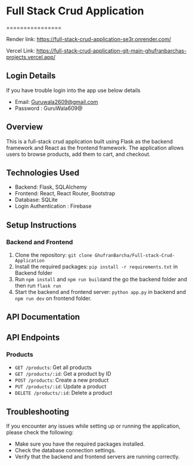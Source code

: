 # Full Stack Crud Application
================



Render link: https://full-stack-crud-application-se3r.onrender.com/

Vercel Link: https://full-stack-crud-application-git-main-ghufranbarchas-projects.vercel.app/

## Login Details
If you have trouble login into the app use below details
- Email: Guruwala2609@gmail.com
- Password : GuruWala609@



## Overview

This is a full-stack crud application built using Flask as the backend framework and React as the frontend framework. The application allows users to browse products, add them to cart, and checkout.

## Technologies Used

* Backend: Flask, SQLAlchemy
* Frontend: React, React Router, Bootstrap
* Database: SQLite
* Login Authentication : Firebase

## Setup Instructions

### Backend and Frontend

1. Clone the repository: `git clone GhufranBarcha/Full-stack-Crud-Application`
2. Install the required packages: `pip install -r requirements.txt` in Backend folder
3. Run `npm install` and `npm run build`and the go the backend folder and then run `flask run`
4. Start the backend and frontend server: `python app.py` in backend and `npm run dev` on frontend folder.



## API Documentation


## API Endpoints

### Products

* `GET /products`: Get all products
* `GET /products/:id`: Get a product by ID
* `POST /products`: Create a new product
* `PUT /products/:id`: Update a product
* `DELETE /products/:id`: Delete a product



## Troubleshooting

If you encounter any issues while setting up or running the application, please check the following:

* Make sure you have the required packages installed.
* Check the database connection settings.
* Verify that the backend and frontend servers are running correctly.

